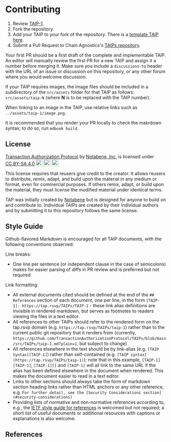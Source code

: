 # Contributing

1.  Review [TAIP-1](./TAIPs/taip-1.md).
2.  Fork the repository.
3.  Add your TAIP to your fork of the repository. There is a [template TAIP here](../taip-template.md).
4.  Submit a Pull Request to Chain Agnostics's [TAIPs repository](https://github.com/TransactionAuthorizationProtocol/TAIPs).

Your first PR should be a first draft of the complete and implementable TAIP. 
An editor will manually review the first PR for a new TAIP and assign it a number before merging it.
Make sure you include a `discussions-to` header with the URL of an issue or discussion on this repository, or any other forum where you would welcome discussion.

If your TAIP requires images, the image files should be included in a subdirectory of the `src/assets` folder for that TAIP as follows: `src/assets/taip-N` (where **N** is to be replaced with the TAIP number). 

When linking to an image in the TAIP, use relative links such as `../assets/taip-1/image.png`.

It is recommended that you render your PR locally to check the makrdown syntax; to do so, run `mdbook build`.

## License 
<p xmlns:cc="http://creativecommons.org/ns#" xmlns:dct="http://purl.org/dc/terms/"><a property="dct:title" rel="cc:attributionURL" href="https://tap.rsvp">Transaction Authorization Protocol</a> by <a rel="cc:attributionURL dct:creator" property="cc:attributionName" href="https://notabene.id">Notabene, Inc.</a> is licensed under <a href="http://creativecommons.org/licenses/by-sa/4.0/?ref=chooser-v1" target="_blank" rel="license noopener noreferrer" style="display:inline-block;">CC BY-SA 4.0<img style="height:22px!important;margin-left:3px;vertical-align:text-bottom;" src="https://mirrors.creativecommons.org/presskit/icons/cc.svg?ref=chooser-v1"><img style="height:22px!important;margin-left:3px;vertical-align:text-bottom;" src="https://mirrors.creativecommons.org/presskit/icons/by.svg?ref=chooser-v1"><img style="height:22px!important;margin-left:3px;vertical-align:text-bottom;" src="https://mirrors.creativecommons.org/presskit/icons/sa.svg?ref=chooser-v1"></a></p>

This license requires that reusers give credit to the creator. It allows reusers to distribute, remix, adapt, and build upon the material in any medium or format, even for commercial purposes. If others remix, adapt, or build upon the material, they must license the modified material under identical terms.

TAP was initially created by [Notabene](https://notabene.id) but is designed for anyone to build on and contribute to. Individual TAIPs are created by their individual authors and by submitting it to this repository follows the same license.

## Style Guide

Github-flavored Markdown is encouraged for all TAIP documents, with the following conventions observed:

Line breaks:
- One line per sentence (or independent clause in the case of semicolons) makes for easier parsing of diffs in PR review and is preferred but not required

Link formatting:
- All external documents cited should be defined at the end of the `## References` section of each document, one per line, in the form `[TAIP-1]: https://tap.rsvp/TAIPs/TAIP-1` - these link alias definitions are invisible in rendered markdown, but serves as footnotes to readers viewing the files in a text editor.
- All references to other TAIPs should refer to the rendered form on the tap.rsvp domain (e.g. `https://tap.rsvp/TAIPs/taip-1`) rather than to the current public git repository that it renders from (currently, `https://github.com/TransactionAuthorizationProtocol/TAIPs/blob/main/src/TAIPs/taip-1.md?plain=1`, but subject to change)
- All references elsewhere in the text should be by link-alias (e.g. `[TAIP Syntax][TAIP-1]`) rather than self-contained (e.g. `[TAIP syntax](https://tap.rsvp/TAIPs/taip-1)`); note that in this example, `[TAIP-1][TAIP-1]`, `[TAIP-1][]` and `[TAIP-1]` will all link to the same URL if the alias has been defined elsewhere in the document when rendered. This makes the document easier to read in a text editor.
- Links to other sections should always take the form of markdown section heading links rather than HTML anchors or any other reference, e.g. `For further detail, see the [Security Considerations section](#security-considerations)`
- Providing lists of normative and non-normative references according to, e.g., the [IETF style guide for references](https://www.ietf.org/archive/id/draft-flanagan-7322bis-07.html#section-4.8.6) is welcomed but not required; a short list of useful documents or additional resources with captions or explanations is also welcome.

## References

[TAIP-1]: https://tap.rsvp/TAIPs/taip-1
